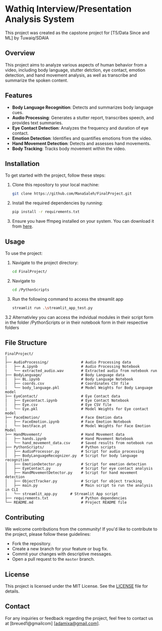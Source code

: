 # Wathiq Interview/Presentation Analysis System

This project was created as the capstone project for [T5/Data Since and ML] by Tuwaiq/SDAIA

## Overview

This project aims to analyze various aspects of human behavior from a video, including body language, stutter detction, eye contact, emotion detection, and hand movement analysis, as well as transcribe and summarize the spoken content.

## Features

- **Body Language Recognition**: Detects and summarizes body language cues.
- **Audio Processing**: Generates a stutter report, transcribes speech, and provides text summaries.
- **Eye Contact Detection**: Analyzes the frequency and duration of eye contact.
- **Emotion Detection**: Identifies and quantifies emotions from the video.
- **Hand Movement Detection**: Detects and assesses hand movements.
- **Body Tracking**: Tracks body movement within the video.

## Installation

To get started with the project, follow these steps:

1. Clone this repository to your local machine:
    ```sh
    git clone https://github.com/ManaSaleh/FinalProject.git
    ```
2. Install the required dependencies by running:
    ```sh
    pip install -r requirements.txt
    ```
3. Ensure you have ffmpeg installed on your system. You can download it from [here](https://ffmpeg.org/download.html).

   
## Usage

To use the project:

1. Navigate to the project directory:
    ```sh
    cd FinalProject/
    ```
2. Navigate to
    ```sh
   cd /PythonScripts
    ```
3. Run the following command to access the streamlit app
    ```sh
    streamlit run .\streamlit_app_test.py
    ```
3.2 Alternativley you can access the indvidual modules in their script form in the folder /PythonScripts or in their notebook form in their respective folders
## File Structure

```
FinalProject/
│
├── AudioProcessing/               # Audio Processing data
|   ├── A.ipynb                    # Audio Processing Notebook
|   └── extracted_audio.wav        # Extracted audio from notebook run
├── BodyLanguage/                  # Body Language data
|   ├── BL.ipynb                   # Body Language Notebook
│   ├── coords.csv                 # Coordinates CSV file
|   └── body_language.pkl          # Model Weights for Body Language model
├── EyeContact/                    # Eye Contact data
|   ├── Eyecontact.ipynb           # Eye Contact Notebook
│   ├── Eye.csv                    # Eye CSV file
|   └── Eye.pkl                    # Model Weights for Eye contact model
├── FaceEmotion/                   # Face Emotion data
|   ├── FaceEmotion.ipynb          # Face Emotion Notebook
|   └── bestFace.pt                # Model Weights for Face Emotion Model
├── HandMovement/                  # Hand Movement data
|   ├── hands.ipynb                # Hand Movement Notebook
|   └── hand_movement_data.csv     # Saved results from notebook run
├── PythonScripts/                 # Python scripts
│   ├── AudioProcessor.py          # Script for audio processing
│   ├── BodyLanguageRecognizer.py  # Script for body language recognition
│   ├── EmotionDetector.py         # Script for emotion detection
│   ├── EyeContact.py              # Script for eye contact analysis
│   ├── HandMovementDetector.py    # Script for hand movement detection
│   ├── ObjectTracker.py           # Script for object tracking
│   ├── main.py                    # Main script to run the analysis in CLI
|   └── streamlit_app.py      # Streamlit App script
├── requirements.txt               # Python dependencies
└── README.md                      # Project README file
```

## Contributing

We welcome contributions from the community! If you'd like to contribute to the project, please follow these guidelines:

- Fork the repository.
- Create a new branch for your feature or bug fix.
- Commit your changes with descriptive messages.
- Open a pull request to the `master` branch.

## License

This project is licensed under the MIT License. See the [LICENSE](LICENSE) file for details.

## Contact

For any inquiries or feedback regarding the project, feel free to contact us at [breued1@gmailcom] [adamixa@gmail.com].
